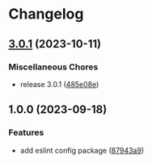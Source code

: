 # Changelog

## [3.0.1](https://github.com/Frachtwerk/essencium-frontend/compare/prettier-config-essencium-v1.0.0...prettier-config-essencium-v3.0.1) (2023-10-11)


### Miscellaneous Chores

* release 3.0.1 ([485e08e](https://github.com/Frachtwerk/essencium-frontend/commit/485e08e411130c8e37190755af0f8bac5749c56f))

## 1.0.0 (2023-09-18)

### Features

- add eslint config package ([87943a9](https://github.com/Frachtwerk/essencium-frontend/commit/87943a9e7e887d5c964d45b222046a4979362e43))
